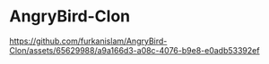 # AngryBird-Clon



https://github.com/furkanislam/AngryBird-Clon/assets/65629988/a9a166d3-a08c-4076-b9e8-e0adb53392ef

